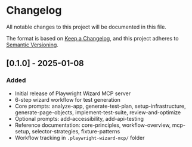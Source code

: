 # Changelog

All notable changes to this project will be documented in this file.

The format is based on [Keep a Changelog](https://keepachangelog.com/en/1.0.0/),
and this project adheres to [Semantic Versioning](https://semver.org/spec/v2.0.0.html).

## [0.1.0] - 2025-01-08

### Added
- Initial release of Playwright Wizard MCP server
- 6-step wizard workflow for test generation
- Core prompts: analyze-app, generate-test-plan, setup-infrastructure, generate-page-objects, implement-test-suite, review-and-optimize
- Optional prompts: add-accessibility, add-api-testing
- Reference documentation: core-principles, workflow-overview, mcp-setup, selector-strategies, fixture-patterns
- Workflow tracking in `.playwright-wizard-mcp/` folder
